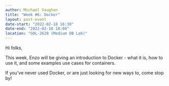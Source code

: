 ```yaml
---
author: Michael Vaughan
title: "Week #6: Docker"
layout: post-event
date-start: "2022-02-18 16:30"
date-end: "2022-02-18 18:00"
location: "GOL-2620 (Medium DB Lab)"
---
```


Hi folks,

This week, Enzo will be giving an introduction to Docker - what it is, how to use it, and some examples use cases for containers.

If you've never used Docker, or are just looking for new ways to, come stop by!

